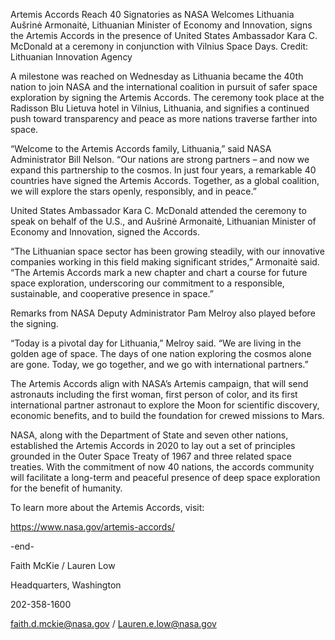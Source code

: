 Artemis Accords Reach 40 Signatories as NASA Welcomes Lithuania 
 Aušrinė Armonaitė, Lithuanian Minister of Economy and Innovation, signs the Artemis Accords in the presence of United States Ambassador Kara C. McDonald at a ceremony in conjunction with Vilnius Space Days. Credit: Lithuanian Innovation Agency

A milestone was reached on Wednesday as Lithuania became the 40th nation to join NASA and the international coalition in pursuit of safer space exploration by signing the Artemis Accords. The ceremony took place at the Radisson Blu Lietuva hotel in Vilnius, Lithuania, and signifies a continued push toward transparency and peace as more nations traverse farther into space.

“Welcome to the Artemis Accords family, Lithuania,” said NASA Administrator Bill Nelson. “Our nations are strong partners – and now we expand this partnership to the cosmos. In just four years, a remarkable 40 countries have signed the Artemis Accords. Together, as a global coalition, we will explore the stars openly, responsibly, and in peace.”

United States Ambassador Kara C. McDonald attended the ceremony to speak on behalf of the U.S., and Aušrinė Armonaitė, Lithuanian Minister of Economy and Innovation, signed the Accords.

“The Lithuanian space sector has been growing steadily, with our innovative companies working in this field making significant strides,” Armonaitė said. “The Artemis Accords mark a new chapter and chart a course for future space exploration, underscoring our commitment to a responsible, sustainable, and cooperative presence in space.”

Remarks from NASA Deputy Administrator Pam Melroy also played before the signing.

“Today is a pivotal day for Lithuania,” Melroy said. “We are living in the golden age of space. The days of one nation exploring the cosmos alone are gone. Today, we go together, and we go with international partners.”

The Artemis Accords align with NASA’s Artemis campaign, that will send astronauts including the first woman, first person of color, and its first international partner astronaut to explore the Moon for scientific discovery, economic benefits, and to build the foundation for crewed missions to Mars.

NASA, along with the Department of State and seven other nations, established the Artemis Accords in 2020 to lay out a set of principles grounded in the Outer Space Treaty of 1967 and three related space treaties. With the commitment of now 40 nations, the accords community will facilitate a long-term and peaceful presence of deep space exploration for the benefit of humanity.

To learn more about the Artemis Accords, visit:

https://www.nasa.gov/artemis-accords/

-end-

Faith McKie / Lauren Low

Headquarters, Washington

202-358-1600

faith.d.mckie@nasa.gov / Lauren.e.low@nasa.gov